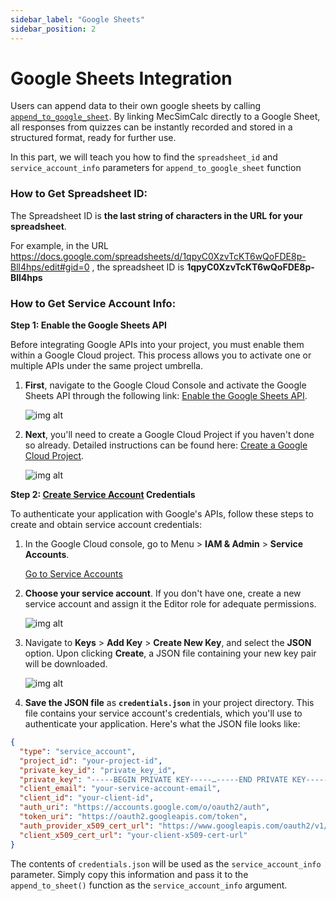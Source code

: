 ```yaml
---
sidebar_label: "Google Sheets"
sidebar_position: 2
---
```

# Google Sheets Integration
Users can append data to their own google sheets by calling [`append_to_google_sheet`](../mecsimcalc-library#append_to_google_sheet). By linking MecSimCalc directly to a Google Sheet, all responses from quizzes can be instantly recorded and stored in a structured format, ready for further use.

In this part, we will teach you how to find the `spreadsheet_id` and `service_account_info` parameters for `append_to_google_sheet` function
### How to Get Spreadsheet ID:

The Spreadsheet ID is **the last string of characters in the URL for your spreadsheet**.

For example, in the URL https://docs.google.com/spreadsheets/d/1qpyC0XzvTcKT6wQoFDE8p-Bll4hps/edit#gid=0 , the spreadsheet ID is **1qpyC0XzvTcKT6wQoFDE8p-Bll4hps**

### How to Get Service Account Info:

**Step 1: Enable the Google Sheets API**

Before integrating Google APIs into your project, you must enable them within a Google Cloud project. This process allows you to activate one or multiple APIs under the same project umbrella.

1. **First**, navigate to the Google Cloud Console and activate the Google Sheets API through the following link: [Enable the Google Sheets API](https://console.cloud.google.com/flows/enableapi?apiid=sheets.googleapis.com).

   ![img alt](/docs/quiz-toolkit/sheet_step_1.png)

2. **Next**, you'll need to create a Google Cloud Project if you haven't done so already. Detailed instructions can be found here: [Create a Google Cloud Project](https://developers.google.com/workspace/guides/create-project).

   ![img alt](/docs/quiz-toolkit/sheet_step_2.png)

**Step 2: [Create Service Account](https://developers.google.com/workspace/guides/create-credentials#create_credentials_for_a_service_account) Credentials**

To authenticate your application with Google's APIs, follow these steps to create and obtain service account credentials:

1. In the Google Cloud console, go to Menu  > **IAM & Admin** > **Service Accounts**.

   [Go to Service Accounts](https://console.cloud.google.com/iam-admin/serviceaccounts)

2. **Choose your service account**. If you don't have one, create a new service account and assign it the Editor role for adequate permissions.

   ![img alt](/docs/quiz-toolkit/sheet_step_3.png)
3. Navigate to **Keys** > **Add Key** > **Create New Key**, and select the **JSON** option. Upon clicking **Create**, a JSON file containing your new key pair will be downloaded.

   ![img alt](/docs/quiz-toolkit/sheet_step_4.png)
4. **Save the JSON file** as **`credentials.json`** in your project directory. This file contains your service account's credentials, which you'll use to authenticate your application. Here's what the JSON file looks like:

```json
{
  "type": "service_account",
  "project_id": "your-project-id",
  "private_key_id": "private_key_id",
  "private_key": "-----BEGIN PRIVATE KEY-----…-----END PRIVATE KEY-----\n",
  "client_email": "your-service-account-email",
  "client_id": "your-client-id",
  "auth_uri": "https://accounts.google.com/o/oauth2/auth",
  "token_uri": "https://oauth2.googleapis.com/token",
  "auth_provider_x509_cert_url": "https://www.googleapis.com/oauth2/v1/certs",
  "client_x509_cert_url": "your-client-x509-cert-url"
}
```

The contents of `credentials.json` will be used as the `service_account_info` parameter. Simply copy this information and pass it to the `append_to_sheet()` function as the `service_account_info` argument.
